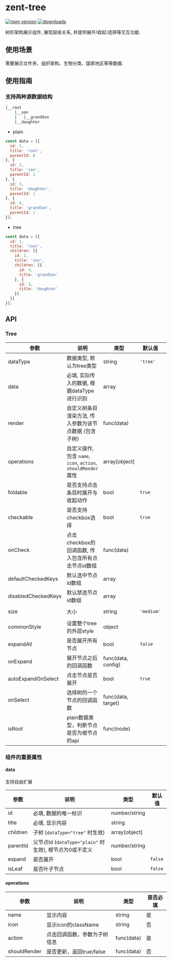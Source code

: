 # zent-tree

[![npm version](https://img.shields.io/npm/v/zent-tree.svg?style=flat)](https://www.npmjs.com/package/zent-tree) [![downloads](https://img.shields.io/npm/dt/zent-tree.svg)](https://www.npmjs.com/package/zent-tree)

树形架构展示组件, 展现层级关系, 并提供展开/收起/选择等交互功能.

## 使用场景

需要展示文件夹、组织架构、生物分类、国家地区等等数据.

## 使用指南

### 支持两种源数据结构

```sh
|__root
    |__son
    |   |__grandSon
    |__daughter
```

-  plain

```js
const data = [{
  id: 1,
  title: 'root',
  parentId: 0
}, {
  id: 2,
  title: 'son',
  parentId: 1
}, {
  id: 3,
  title: 'daughter',
  parentId: 1
}, {
  id: 4,
  title: 'grandSon',
  parentId: 2
}];
```
-  tree

```js
const data = [{
  id: 1,
  title: 'root',
  children: [{
    id: 2,
    title: 'son',
    children: [{
      id: 4,
      title: 'grandSon'
    }, {
      id: 3,
      title: 'daughter'
    }]
  }]
}];
```

## API

### Tree

| 参数                  | 说明                                                    | 类型                 | 默认值        | 备选值                  |
| ------------------- | ----------------------------------------------------- | ------------------ | ---------- | -------------------- |
| dataType            | 数据类型, 默认为tree类型                                       | string             | `'tree'`   | `'plain'`            |
| data                | 必填, 实际传入的数据, 根据dataType进行识别                           | array              |            |                      |
| render              | 自定义树条目渲染方法, 传入参数为该节点数据 (包含子树)                         | func(data)         |            |                      |
| operations          | 自定义操作, 包含 `name`, `icon`, `action`, `shouldRender` 属性 | array[object]      |            |                      |
| foldable            | 是否支持点击条目时展开与收起动作                                      | bool               | `true`     |                      |
| checkable           | 是否支持checkbox选择                                        | bool               | `true`     |                      |
| onCheck             | 点击checkbox的回调函数, 传入包含所有点击节点id数组                       | func(data)         |            |                      |
| defaultCheckedKeys  | 默认选中节点id数组                                            | array              |            |                      |
| disabledCheckedKeys | 默认禁选节点id数组                                            | array              |            |                      |
| size                | 大小                                                    | string             | `'medium'` | `'small'`, `'large'` |
| commonStyle         | 设置整个tree的外层style                                      | object             |            |                      |
| expandAll           | 是否展开所有节点                                              | bool               | `false`    |                      |
| onExpand            | 展开节点之后的回调函数                                           | func(data, config) |            |                      |
| autoExpandOnSelect  | 点击节点是否展开                                              | bool               | `true`     |                      |
| onSelect            | 选择树的一个节点的回调函数                                         | func(data, target) |            |                      |
| isRoot              | plain数据类型，判断节点是否为根节点的api                              | func(node)         |            |                      |

### 组件的重要属性

#### data

支持自由扩展

| 参数       | 说明                                        | 类型            | 默认值     |
| -------- | ----------------------------------------- | ------------- | ------- |
| id       | 必填, 数据的唯一标识                               | number/string |         |
| title    | 必填, 显示内容                                  | string        |         |
| children | 子树 (`dataType="tree"` 时生效)                | array[object] |         |
| parentId | 父节点Id (`dataType="plain"` 时生效), 根节点为0或不定义 | number/string |         |
| expand   | 是否展开                                      | bool          | `false` |
| isLeaf   | 是否叶子节点                                    | bool          | `false` |

#### operations

| 参数           | 说明                | 类型         | 是否必填 |
| ------------ | ----------------- | ---------- | ---- |
| name         | 显示内容              | string     | 是    |
| icon         | 显示icon的className  | string     | 否    |
| action       | 点击回调函数，参数为子树信息    | func(data) | 是    |
| shouldRender | 是否更新，返回true/false | func(data) | 否    |
